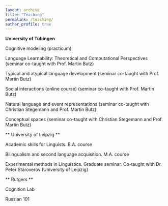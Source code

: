 ```yaml
---
layout: archive
title: "Teaching"
permalink: /teaching/
author_profile: true
---
```


**University of Tübingen**

Cognitive modeling (practicum) 

Language Learnability: Theoretical and Computational Perspectives (seminar co-taught with Prof. Martin Butz)

Typical and atypical language development (seminar co-taught with Prof. Martin Butz)
 
Social interactions (online course) (seminar co-taught with Prof. Martin Butz)

Natural language and event representations (seminar co-taught with Christian Stegemann and Prof. Martin Butz)

Conceptual spaces (seminar co-taught with Christian Stegemann and Prof. Martin Butz)

** University of Leipzig **

Academic skills for Linguists. B.A. course 

Bilingualism and second language acquisition. M.A. course 

Experimental methods in Linguistics. Graduate seminar. Co-taught with Dr. Peter Staroverov (University of Leipzig)

** Rutgers **

Cognition Lab 

Russian 101